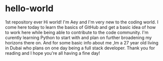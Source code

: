 # hello-world
1st repository ever 
Hi world! I'm Aey and I'm very new to the coding world. I come here today to learn the basics of GitHub and get a basic idea of how to work here while being 
able to contribute to the code community. I'm curently learning Python to start with and plan on further broadening my horizons there on.
And for some basic info about me ,Im a 27 year old living in Dubai who plans on one day being a full stack developer.
Thank you for reading and I hope you're all having a fine  day!
